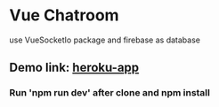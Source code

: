 # Vue Chatroom
use VueSocketIo package and firebase as database

## Demo link: [heroku-app](https://vue-chatroom-douglas06mp.herokuapp.com/)

### Run 'npm run dev' after clone and npm install
